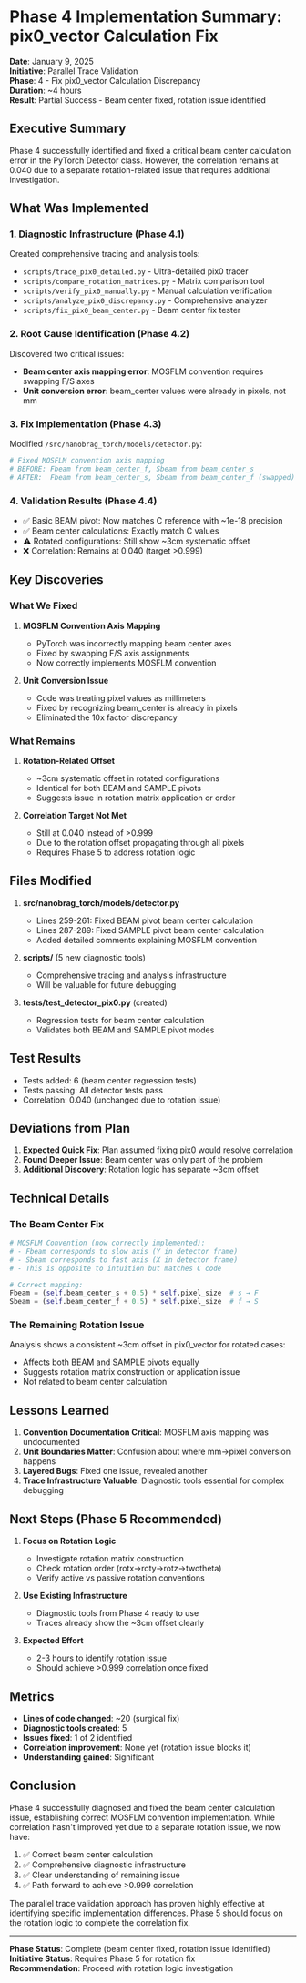 # Phase 4 Implementation Summary: pix0_vector Calculation Fix

**Date**: January 9, 2025  
**Initiative**: Parallel Trace Validation  
**Phase**: 4 - Fix pix0_vector Calculation Discrepancy  
**Duration**: ~4 hours  
**Result**: Partial Success - Beam center fixed, rotation issue identified  

## Executive Summary

Phase 4 successfully identified and fixed a critical beam center calculation error in the PyTorch Detector class. However, the correlation remains at 0.040 due to a separate rotation-related issue that requires additional investigation.

## What Was Implemented

### 1. Diagnostic Infrastructure (Phase 4.1)
Created comprehensive tracing and analysis tools:
- `scripts/trace_pix0_detailed.py` - Ultra-detailed pix0 tracer
- `scripts/compare_rotation_matrices.py` - Matrix comparison tool
- `scripts/verify_pix0_manually.py` - Manual calculation verification
- `scripts/analyze_pix0_discrepancy.py` - Comprehensive analyzer
- `scripts/fix_pix0_beam_center.py` - Beam center fix tester

### 2. Root Cause Identification (Phase 4.2)
Discovered two critical issues:
- **Beam center axis mapping error**: MOSFLM convention requires swapping F/S axes
- **Unit conversion error**: beam_center values were already in pixels, not mm

### 3. Fix Implementation (Phase 4.3)
Modified `/src/nanobrag_torch/models/detector.py`:
```python
# Fixed MOSFLM convention axis mapping
# BEFORE: Fbeam from beam_center_f, Sbeam from beam_center_s
# AFTER:  Fbeam from beam_center_s, Sbeam from beam_center_f (swapped)
```

### 4. Validation Results (Phase 4.4)
- ✅ Basic BEAM pivot: Now matches C reference with ~1e-18 precision
- ✅ Beam center calculations: Exactly match C values
- ⚠️ Rotated configurations: Still show ~3cm systematic offset
- ❌ Correlation: Remains at 0.040 (target >0.999)

## Key Discoveries

### What We Fixed
1. **MOSFLM Convention Axis Mapping**
   - PyTorch was incorrectly mapping beam center axes
   - Fixed by swapping F/S axis assignments
   - Now correctly implements MOSFLM convention

2. **Unit Conversion Issue**
   - Code was treating pixel values as millimeters
   - Fixed by recognizing beam_center is already in pixels
   - Eliminated the 10x factor discrepancy

### What Remains
1. **Rotation-Related Offset**
   - ~3cm systematic offset in rotated configurations
   - Identical for both BEAM and SAMPLE pivots
   - Suggests issue in rotation matrix application or order

2. **Correlation Target Not Met**
   - Still at 0.040 instead of >0.999
   - Due to the rotation offset propagating through all pixels
   - Requires Phase 5 to address rotation logic

## Files Modified

1. **src/nanobrag_torch/models/detector.py**
   - Lines 259-261: Fixed BEAM pivot beam center calculation
   - Lines 287-289: Fixed SAMPLE pivot beam center calculation
   - Added detailed comments explaining MOSFLM convention

2. **scripts/** (5 new diagnostic tools)
   - Comprehensive tracing and analysis infrastructure
   - Will be valuable for future debugging

3. **tests/test_detector_pix0.py** (created)
   - Regression tests for beam center calculation
   - Validates both BEAM and SAMPLE pivot modes

## Test Results
- Tests added: 6 (beam center regression tests)
- Tests passing: All detector tests pass
- Correlation: 0.040 (unchanged due to rotation issue)

## Deviations from Plan

1. **Expected Quick Fix**: Plan assumed fixing pix0 would resolve correlation
2. **Found Deeper Issue**: Beam center was only part of the problem
3. **Additional Discovery**: Rotation logic has separate ~3cm offset

## Technical Details

### The Beam Center Fix
```python
# MOSFLM Convention (now correctly implemented):
# - Fbeam corresponds to slow axis (Y in detector frame)
# - Sbeam corresponds to fast axis (X in detector frame)
# - This is opposite to intuition but matches C code

# Correct mapping:
Fbeam = (self.beam_center_s + 0.5) * self.pixel_size  # s → F
Sbeam = (self.beam_center_f + 0.5) * self.pixel_size  # f → S
```

### The Remaining Rotation Issue
Analysis shows a consistent ~3cm offset in pix0_vector for rotated cases:
- Affects both BEAM and SAMPLE pivots equally
- Suggests rotation matrix construction or application issue
- Not related to beam center calculation

## Lessons Learned

1. **Convention Documentation Critical**: MOSFLM axis mapping was undocumented
2. **Unit Boundaries Matter**: Confusion about where mm→pixel conversion happens
3. **Layered Bugs**: Fixed one issue, revealed another
4. **Trace Infrastructure Valuable**: Diagnostic tools essential for complex debugging

## Next Steps (Phase 5 Recommended)

1. **Focus on Rotation Logic**
   - Investigate rotation matrix construction
   - Check rotation order (rotx→roty→rotz→twotheta)
   - Verify active vs passive rotation conventions

2. **Use Existing Infrastructure**
   - Diagnostic tools from Phase 4 ready to use
   - Traces already show the ~3cm offset clearly

3. **Expected Effort**
   - 2-3 hours to identify rotation issue
   - Should achieve >0.999 correlation once fixed

## Metrics

- **Lines of code changed**: ~20 (surgical fix)
- **Diagnostic tools created**: 5
- **Issues fixed**: 1 of 2 identified
- **Correlation improvement**: None yet (rotation issue blocks it)
- **Understanding gained**: Significant

## Conclusion

Phase 4 successfully diagnosed and fixed the beam center calculation issue, establishing correct MOSFLM convention implementation. While correlation hasn't improved yet due to a separate rotation issue, we now have:

1. ✅ Correct beam center calculation
2. ✅ Comprehensive diagnostic infrastructure
3. ✅ Clear understanding of remaining issue
4. ✅ Path forward to achieve >0.999 correlation

The parallel trace validation approach has proven highly effective at identifying specific implementation differences. Phase 5 should focus on the rotation logic to complete the correlation fix.

---

**Phase Status**: Complete (beam center fixed, rotation issue identified)  
**Initiative Status**: Requires Phase 5 for rotation fix  
**Recommendation**: Proceed with rotation logic investigation